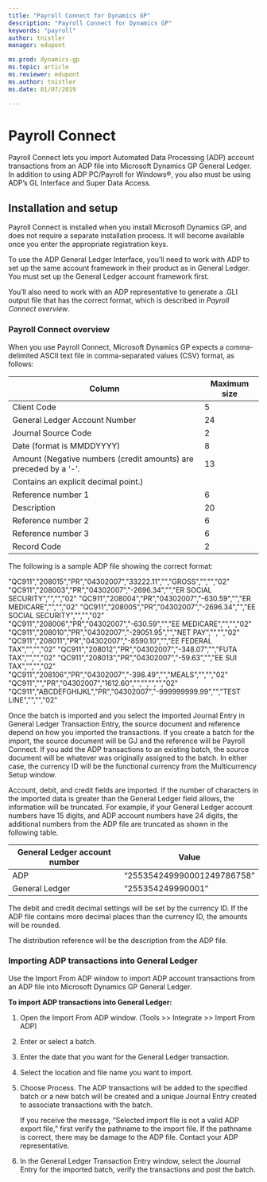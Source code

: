 ```yaml
---
title: "Payroll Connect for Dynamics GP"
description: "Payroll Connect for Dynamics GP"
keywords: "payroll"
author: tnistler
manager: edupont

ms.prod: dynamics-gp
ms.topic: article
ms.reviewer: edupont
ms.author: tnistler
ms.date: 01/07/2019

---
```

# Payroll Connect

Payroll Connect lets you import Automated Data Processing (ADP) account transactions from an ADP file into Microsoft Dynamics GP General Ledger. In addition to using ADP PC/Payroll for Windows®, you also must be using ADP’s GL Interface and Super Data Access.

## Installation and setup

Payroll Connect is installed when you install Microsoft Dynamics GP, and does not require a separate installation process. It will become available once you enter the appropriate registration keys.

To use the ADP General Ledger Interface, you’ll need to work with ADP to set up the same account framework in their product as in General Ledger. You must set up the General Ledger account framework first.

You’ll also need to work with an ADP representative to generate a .GLI output file that has the correct format, which is described in *Payroll Connect overview*.

### Payroll Connect overview

When you use Payroll Connect, Microsoft Dynamics GP expects a comma-delimited ASCII text file in comma-separated values (CSV) format, as follows:

| **Column**                                                       | **Maximum size** |
|------------------------------------------------------------------|------------------|
| Client Code                                                      | 5                |
| General Ledger Account Number                                    | 24               |
| Journal Source Code                                              | 2                |
| Date (format is MMDDYYYY)                                        | 8                |
| Amount (Negative numbers (credit amounts) are preceded by a ‘-’. | 13               |
| Contains an explicit decimal point.)
| Reference number 1                                               | 6                |
| Description                                                      | 20               |
| Reference number 2                                               | 6                |
| Reference number 3                                               | 6                |
| Record Code                                                      | 2                |


The following is a sample ADP file showing the correct format:

"QC911","208015","PR","04302007","33222.11","","GROSS","","","02"
"QC911","208003","PR","04302007","-2696.34","","ER SOCIAL SECURITY","","","02" 
"QC911","208004","PR","04302007","-630.59","","ER MEDICARE","","","02"
"QC911","208005","PR","04302007","-2696.34","","EE SOCIAL SECURITY","","","02"
"QC911","208006","PR","04302007","-630.59","","EE MEDICARE","","","02"
"QC911","208010","PR","04302007","-29051.95","","NET PAY","","","02"
"QC911","208011","PR","04302007","-8590.10","","EE FEDERAL TAX","","","02"
"QC911","208012","PR","04302007","-348.07","","FUTA TAX","","","02"
"QC911","208013","PR","04302007","-59.63","","EE SUI TAX","","","02"
"QC911","208106","PR","04302007","-398.49","","MEALS","","","02"
"QC911","","PR","04302007","1612.60","","","","","02"
"QC911","ABCDEFGHIJKL","PR","04302007","-999999999.99","","TEST LINE","","","02"

Once the batch is imported and you select the imported Journal Entry in General Ledger Transaction Entry, the source document and reference depend on how you imported the transactions. If you create a batch for the import, the source document will be GJ and the reference will be Payroll Connect. If you add the ADP transactions to an existing batch, the source document will be whatever was originally assigned to the batch. In either case, the currency ID will be the functional currency from the Multicurrency Setup window.

Account, debit, and credit fields are imported. If the number of characters in the imported data is greater than the General Ledger field allows, the information will be truncated. For example, if your General Ledger account numbers have 15 digits, and ADP account numbers have 24 digits, the additional numbers from the ADP file are truncated as shown in the following table.

| **General Ledger account number** | **Value**                  |
|-----------------------------------|----------------------------|
| ADP                               | “255354249990001249786758” |
| General Ledger                    | “255354249990001”          |

The debit and credit decimal settings will be set by the currency ID. If the ADP file contains more decimal places than the currency ID, the amounts will be rounded.

The distribution reference will be the description from the ADP file.

### Importing ADP transactions into General Ledger

Use the Import From ADP window to import ADP account transactions from an ADP file into Microsoft Dynamics GP General Ledger.

**To import ADP transactions into General Ledger:**

1. Open the Import From ADP window. (Tools \>\> Integrate \>\> Import From ADP)

2. Enter or select a batch.

3. Enter the date that you want for the General Ledger transaction.

4. Select the location and file name you want to import.

5. Choose Process. The ADP transactions will be added to the specified batch or a new batch will be created and a unique Journal Entry created to associate transactions with the batch.

    If you receive the message, “Selected import file is not a valid ADP export file,” first verify the pathname to the import file. If the pathname is correct, there may be damage to the ADP file. Contact your ADP representative.

6. In the General Ledger Transaction Entry window, select the Journal Entry for the imported batch, verify the transactions and post the batch.
